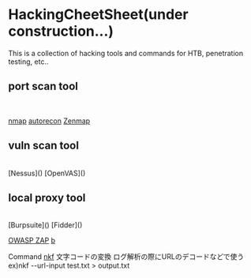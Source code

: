 # HackingCheetSheet(under construction...)
This is a collection of hacking tools and commands for HTB, penetration testing, etc..

<h2>port scan tool</h2><br>

[nmap]()
[autorecon]()
[Zenmap]()

<h2>vuln scan tool</h2><br>
[Nessus]()
[OpenVAS]()

<h2>local proxy tool</h2><br>
[Burpsuite]()
[Fidder]()

[OWASP ZAP]()
[ b]()
[]()
[]()
[]()

Command
[nkf]()
  文字コードの変換
  ログ解析の際にURLのデコードなどで使う
  ex)nkf --url-input test.txt > output.txt
